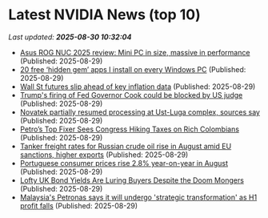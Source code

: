 # Latest NVIDIA News (top 10)
_Last updated: **2025-08-30 10:32:04**_

- [Asus ROG NUC 2025 review: Mini PC in size, massive in performance](https://www.pcworld.com/article/2886749/rog-nuc-2025-review.html) (Published: 2025-08-29)
- [20 free ‘hidden gem’ apps I install on every Windows PC](https://www.pcworld.com/article/2570670/20-free-hidden-gem-apps-i-install-on-every-windows-pc.html) (Published: 2025-08-29)
- [Wall St futures slip ahead of key inflation data](https://finance.yahoo.com/news/wall-st-futures-slip-ahead-102717882.html) (Published: 2025-08-29)
- [Trump's firing of Fed Governor Cook could be blocked by US judge](https://biztoc.com/x/46f9d8a544c01627) (Published: 2025-08-29)
- [Novatek partially resumed processing at Ust-Luga complex, sources say](https://biztoc.com/x/ce27fffa79739984) (Published: 2025-08-29)
- [Petro’s Top Fixer Sees Congress Hiking Taxes on Rich Colombians](https://biztoc.com/x/0b70ca7960877d32) (Published: 2025-08-29)
- [Tanker freight rates for Russian crude oil rise in August amid EU sanctions, higher exports](https://biztoc.com/x/cd056750257826e9) (Published: 2025-08-29)
- [Portuguese consumer prices rise 2.8% year-on-year in August](https://biztoc.com/x/eb1c97161916da77) (Published: 2025-08-29)
- [Lofty UK Bond Yields Are Luring Buyers Despite the Doom Mongers](https://biztoc.com/x/9b0ce83b179423f6) (Published: 2025-08-29)
- [Malaysia's Petronas says it will undergo 'strategic transformation' as H1 profit falls](https://biztoc.com/x/f32d90bb5e074b61) (Published: 2025-08-29)
